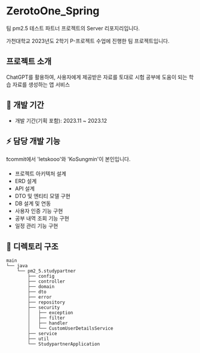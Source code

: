 # ZerotoOne_Spring
팀 pm2.5  테스트 파트너 프로젝트의 Server 리포지리입니다.

가천대학교 2023년도 2학기 P-프로젝트 수업에 진행한 팀 프로젝트입니다.

## 프로젝트 소개
ChatGPT를 활용하여, 사용자에게 제공받은 자료를 토대로 시험 공부에 도움이 되는 학습 자료를 생성하는 앱 서비스

## 📆 개발 기간
- 개발 기간(기획 포함): 2023.11 ~ 2023.12

## ⚡ 담당 개발 기능
❗commit에서 'letskooo'와 'KoSungmin'이 본인입니다.
- 프로젝트 아키텍처 설계
- ERD 설계
- API 설계
- DTO 및 엔티티 모델 구현
- DB 설계 및 연동
- 사용자 인증 기능 구현
- 공부 내역 조회 기능 구현
- 일정 관리 기능 구현

## 📁 디렉토리 구조

```plaintext
main
└── java
    └── pm2_5.studypartner
        ├── config
        ├── controller
        ├── domain
        ├── dto
        ├── error
        ├── repository
        ├── security
        │   ├── exception
        │   ├── filter
        │   ├── handler
        │   └── CustomUserDetailsService
        ├── service
        ├── util
        └── StudypartnerApplication
